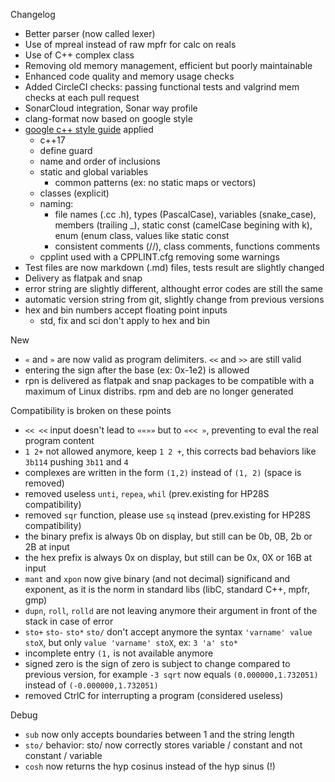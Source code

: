 Changelog

- Better parser (now called lexer)
- Use of mpreal instead of raw mpfr for calc on reals
- Use of C++ complex class
- Removing old memory management, efficient but poorly maintainable
- Enhanced code quality and memory usage checks
- Added CircleCI checks: passing functional tests and valgrind mem checks at each pull request
- SonarCloud integration, Sonar way profile
- clang-format now based on google style
- [google c++ style guide](https://google.github.io/styleguide/cppguide.html) applied
  - c++17
  - define guard
  - name and order of inclusions
  - static and global variables
    - common patterns (ex: no static maps or vectors)
  - classes (explicit)
  - naming:
    - file names (.cc .h), types (PascalCase), variables (snake_case), members (trailing _), static const (camelCase begining with k), enum (enum class, values like static const
    - consistent comments (//), class comments, functions comments
  - cpplint used with a CPPLINT.cfg removing some warnings
- Test files are now markdown (.md) files, tests result are slightly changed
- Delivery as flatpak and snap
- error string are slightly different, althought error codes are still the same
- automatic version string from git, slightly change from previous versions
- hex and bin numbers accept floating point inputs
  - std, fix and sci don't apply to hex and bin

New
- `«` and `»` are now valid as program delimiters. `<<` and `>>` are still valid
- entering the sign after the base (ex: 0x-1e2) is allowed
- rpn is delivered as flatpak and snap packages to be compatible with a maximum of Linux distribs. rpm and deb are no longer generated

Compatibility is broken on these points
- `<< <<` input doesn't lead to `««»»` but to `«<< »`, preventing to eval the real program content
- `1 2+` not allowed anymore, keep `1 2 +`, this corrects bad behaviors like `3b114` pushing `3b11` and `4`
- complexes are written in the form `(1,2)` instead of `(1, 2)` (space is removed)
- removed useless `unti`, `repea`, `whil` (prev.existing for HP28S compatibility)
- removed `sqr` function, please use `sq` instead (prev.existing for HP28S compatibility)
- the binary prefix is always 0b on display, but still can be 0b, 0B, 2b or 2B at input
- the hex prefix is always 0x on display, but still can be 0x, 0X or 16B at input
- `mant` and `xpon` now give binary (and not decimal) significand and exponent, as it is the norm in standard libs (libC, standard C++, mpfr, gmp)
- `dupn`, `roll`, `rolld` are not leaving anymore their argument in front of the stack in case of error
- `sto+` `sto-` `sto*` `sto/` don't accept anymore the syntax `'varname' value stoX`, but only `value 'varname' stoX`, ex: `3 'a' sto*`
- incomplete entry `(1,` is not available anymore
- signed zero is the sign of zero is subject to change  compared to previous version, for example `-3 sqrt` now equals `(0.000000,1.732051)` instead of `(-0.000000,1.732051)`
- removed CtrlC for interrupting a program (considered useless)

Debug 
- `sub` now only accepts boundaries between 1 and the string length
- `sto/` behavior: sto/ now correctly stores variable / constant and not constant / variable
- `cosh` now returns the hyp cosinus instead of the hyp sinus (!)
